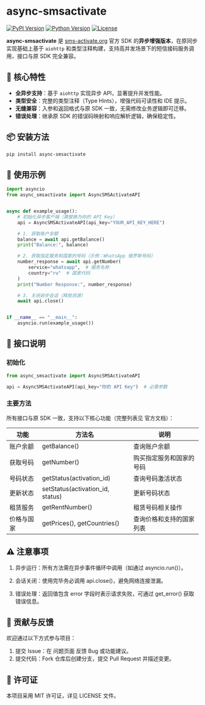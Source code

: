 # async-smsactivate

[![PyPI Version](https://img.shields.io/pypi/v/async-smsactivate.svg)](https://pypi.org/project/async-smsactivate/)
[![Python Version](https://img.shields.io/pypi/pyversions/async-smsactivate.svg)](https://python.org)
[![License](https://img.shields.io/pypi/l/async-smsactivate.svg)](LICENSE)

**async-smsactivate** 是 [sms-activate.org](https://sms-activate.org) 官方 SDK 的**异步增强版本**，在原同步实现基础上基于
`aiohttp` 和类型注释构建，支持高并发场景下的短信接码服务调用，接口与原 SDK 完全兼容。

## 🌟 核心特性

- **全异步支持**：基于 `aiohttp` 实现异步 API，显著提升并发性能。
- **类型安全**：完整的类型注释（Type Hints），增强代码可读性和 IDE 提示。
- **无缝兼容**：入参和返回格式与原 SDK 一致，无需修改业务逻辑即可迁移。
- **错误处理**：继承原 SDK 的错误码映射和响应解析逻辑，确保稳定性。

## 📦 安装方法

```bash
pip install async-smsactivate
```

## 🚀 使用示例

```python
import asyncio
from async_smsactivate import AsyncSMSActivateAPI


async def example_usage():
    # 初始化异步客户端（需替换为你的 API Key）
    api = AsyncSMSActivateAPI(api_key="YOUR_API_KEY_HERE")

    # 1. 获取账户余额
    balance = await api.getBalance()
    print("Balance:", balance)

    # 2. 获取指定服务和国家的号码（示例：WhatsApp 俄罗斯号码）
    number_response = await api.getNumber(
        service="whatsapp",  # 服务名称
        country="ru"  # 国家代码
    )
    print("Number Response:", number_response)

    # 3. 关闭异步会话（释放资源）
    await api.close()


if __name__ == "__main__":
    asyncio.run(example_usage())
```

## 📖 接口说明

### 初始化

```python
from async_smsactivate import AsyncSMSActivateAPI

api = AsyncSMSActivateAPI(api_key="你的 API Key")  # 必需参数
```

### 主要方法

所有接口与原 SDK 一致，支持以下核心功能（完整列表见 官方文档）：

| 功能	         | 方法名	                              | 说明           |
|-------------|-----------------------------------|--------------|
| 账户余额	       | getBalance()	                     | 查询账户余额       |
| 获取号码	       | getNumber()	                      | 购买指定服务和国家的号码 |
| 号码状态		      | getStatus(activation_id)	         | 查询号码激活状态     |
| 更新状态		      | setStatus(activation_id, status)	 | 更新号码状态       |
| 租赁服务		      | getRentNumber()	                  | 租赁号码相关操作     |
| 价格与国家		     | getPrices(), getCountries()	      | 查询价格和支持的国家列表 |

## ⚠️ 注意事项
1. 异步运行：所有方法需在异步事件循环中调用（如通过 asyncio.run()）。

2. 会话关闭：使用完毕务必调用 api.close()，避免网络连接泄漏。

3. 错误处理：返回值包含 error 字段时表示请求失败，可通过 get_error() 获取错误信息。

## 🤝 贡献与反馈
欢迎通过以下方式参与项目：

1. 提交 Issue：在 问题页面 反馈 Bug 或功能建议。
2. 提交代码：Fork 仓库后创建分支，提交 Pull Request 并描述变更。
## 📜 许可证
本项目采用 MIT 许可证，详见 LICENSE 文件。